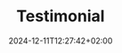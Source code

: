 ---
title: 'Testimonial'
date: 2024-12-11T12:27:42+02:00
draft: false
type: testimonial
layout: testimonial
---